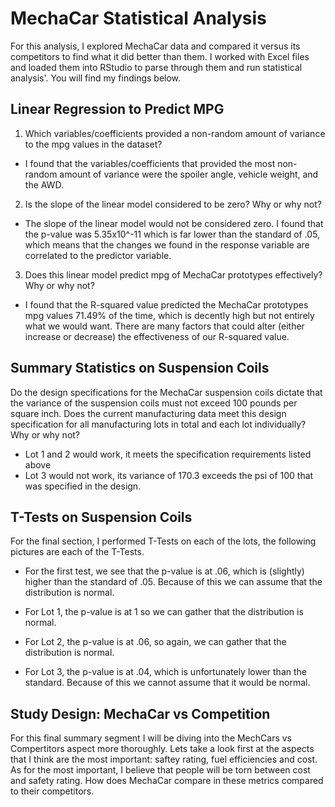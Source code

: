 # MechaCar Statistical Analysis

For this analysis, I explored MechaCar data and compared it versus its competitors to find what it did better than them. I worked with Excel files and loaded them into RStudio to parse through them and run statistical analysis'. You will find my findings below.

## Linear Regression to Predict MPG

1) Which variables/coefficients provided a non-random amount of variance to the mpg values in the dataset?

- I found that the variables/coefficients that provided the most non-random amount of variance were the spoiler angle, vehicle weight, and the AWD. 

2) Is the slope of the linear model considered to be zero? Why or why not?

- The slope of the linear model would not be considered zero. I found that the p-value was 5.35x10^-11 which is far lower than the standard of .05, which means that the changes we found in the response variable are correlated to the predictor variable.

3) Does this linear model predict mpg of MechaCar prototypes effectively? Why or why not?

- I found that the R-squared value predicted the MechaCar prototypes mpg values 71.49% of the time, which is decently high but not entirely what we would want. There are many factors that could alter (either increase or decrease) the effectiveness of our R-squared value.

## Summary Statistics on Suspension Coils

Do the design specifications for the MechaCar suspension coils dictate that the variance of the suspension coils must not exceed 100 pounds per square inch. Does the current manufacturing data meet this design specification for all manufacturing lots in total and each lot individually? Why or why not?

- Lot 1 and 2 would work, it meets the specification requirements listed above
- Lot 3 would not work, its variance of 170.3 exceeds the psi of 100 that was specified in the design.

## T-Tests on Suspension Coils

For the final section, I performed T-Tests on each of the lots, the following pictures are each of the T-Tests.

- For the first test, we see that the p-value is at .06, which is (slightly) higher than the standard of .05. Because of this we can assume that the distribution is normal. 


- For Lot 1, the p-value is at 1 so we can gather that the distribution is normal. 


- For Lot 2, the p-value is at .06, so again, we can gather that the distribution is normal. 


- For Lot 3, the p-value is at .04, which is unfortunately lower than the standard. Because of this we cannot assume that it would be normal. 


## Study Design: MechaCar vs Competition

For this final summary segment I will be diving into the MechCars vs Compertitors aspect more thoroughly. Lets take a look first at the aspects that I think are the most important: saftey rating, fuel efficiencies and cost. As for the most important, I believe that people will be torn between cost and safety rating. How does MechaCar compare in these metrics compared to their competitors. 
